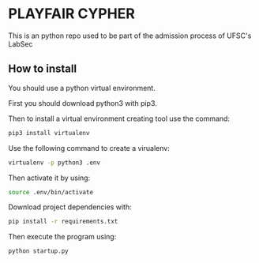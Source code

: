 # PLAYFAIR CYPHER

This is an python repo used to be part of the admission process of UFSC's LabSec

## How to install

You should use a python virtual environment.

First you should download python3 with pip3.

Then to install a virtual environment creating tool use the command:

``` bash
pip3 install virtualenv
```

Use the following command to create a virualenv:

``` bash
virtualenv -p python3 .env
```

Then activate it by using:

``` bash
source .env/bin/activate
```

Download project dependencies with:

``` bash
pip install -r requirements.txt
```

Then execute the program using:

``` bash
python startup.py
```
